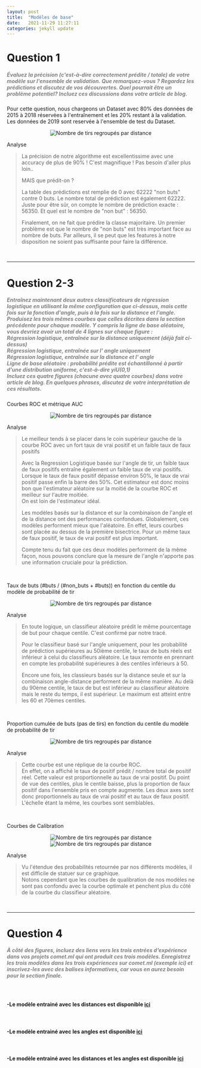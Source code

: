 ```yaml
---
layout: post
title:  "Modèles de base"
date:   2021-11-29 11:27:11
categories: jekyll update
---
```


# Question 1

##### <span style="color:grey">Évaluez la précision (c'est-à-dire correctement prédite / totale) de votre modèle sur l'ensemble de validation. Que remarquez-vous ? Regardez les prédictions et discutez de vos découvertes. Quel pourrait être un problème potentiel? Incluez ces discussions dans votre article de blog.</span>

Pour cette question, nous chargeons un Dataset avec 80% des données de 2015 à 2018 réservées à l'entraînement et les 20% restant à la validation.
Les données de 2019 sont reservée à l'ensemble de test du Dataset.

<p align="center">
  <img src="/assets/milestone_2/Q3/accuracy.png" alt="Nombre de tirs regroupés par distance"/>
</p>


Analyse

> La précision de notre algorithme est excellentissime avec une accuracy de plus de 90% ! C'est magnifique ! Pas besoin d'aller plus loin..
> 
> MAIS que prédit-on ?
>
> La table des prédictions est remplie de 0 avec 62222 "non buts" contre 0 buts.
> Le nombre total de prédiction est également 62222.
> Juste pour être sûr, on compte le nombre de prédiction exacte : 56350.
> Et quel est le nombre de "non but" : 56350.
> 
> Finalement, on ne fait que prédire la classe majoritaire. Un premier problème est que le nombre de "non buts" est très important face au nombre de buts.
> Par ailleurs, il se peut que les features à notre disposition ne soient pas suffisante pour faire la différence.
 


<br>

---

# Question 2-3

##### <span style="color:grey">Entraînez maintenant deux autres classificateurs de régression logistique en utilisant la même configuration que ci-dessus, mais cette fois sur la fonction d'angle, puis à la fois sur la distance et l'angle. Produisez les trois mêmes courbes que celles décrites dans la section précédente pour chaque modèle. Y compris la ligne de base aléatoire, vous devriez avoir un total de 4 lignes sur chaque figure :<br>Régression logistique, entraînée sur la distance uniquement (déjà fait ci-dessus)<br>Régression logistique, entraînée sur l' angle uniquement<br>Régression logistique, entraînée sur la distance et l' angle<br>Ligne de base aléatoire : probabilité prédite est échantillonné à partir d'une distribution uniforme, c'est-à-dire yiU(0,1)<br>Incluez ces quatre figures (chacune avec quatre courbes) dans votre article de blog. En quelques phrases, discutez de votre interprétation de ces résultats.</span>

Courbes ROC et métrique AUC

<p align="center">
  <img src="/assets/milestone_2/Q3/courbe_ROC_Q3.png" alt="Nombre de tirs regroupés par distance"/>
</p>


Analyse

> Le meilleur tends à se placer dans le coin supérieur gauche de la courbe ROC avec un fort taux de vrai positif et un faible taux de faux positifs 
> 
> Avec la Regression Logistique basée sur l'angle de tir, un faible taux de faux positifs entraîne également un faible taux de vrai positifs.
> Lorsque le taux de faux positif dépasse environ 50%, le taux de vrai positif passe enfin la barre des 50%.
> Cet estimateur est donc moins bon que l'estimateur aléatoire sur la moitié de la courbe ROC et meilleur sur l'autre moitiée.\
> On est loin de l'estimateur idéal.
> 
> Les modèles basés sur la distance et sur la combinaison de l'angle et de la distance ont des performances confondues. Globalement, ces modèles performent mieux que l'aléatoire.
> En effet, leurs courbes sont placée au dessus de la première bisectrice. Pour un même taux de faux positif, le taux de vrai positif est plus important.
> 
> Compte tenu du fait que ces deux modèles performent de la même façon, nous pouvons conclure que la mesure de l'angle n'apporte pas une information cruciale pour la prédiction.

<br>

<!--
####  -Les courbes du taux de buts en fonction du centile du modèle de probabilité de tir
<p align="center">
  <img src="/assets/Baseline_modeles/Figure_2.png" alt="Goal_rate_percentile"/>
</p>


<br>
-->


Taux de buts (#buts / (#non_buts + #buts)) en fonction du centile du modèle de probabilité de tir

<p align="center">
  <img src="/assets/milestone_2/Q3/courbe_goal_rate_Q3.png" alt="Nombre de tirs regroupés par distance"/>
</p>


Analyse

> En toute logique, un classifieur aléatoire prédit le même pourcentage de but pour chaque centile. C'est confirmé par notre tracé.
> 
> Pour le classifieur basé sur l'angle uniquement, pour les probabilité de prédiction supérieures au 50ième centile, le taux de buts réels est inférieur à celui du classifieurs aléatoire. Le taux remonte en prennant en compte les probabilité supérieures à des centiles inférieurs à 50.
> 
> Encore une fois, les classieurs basés sur la distance seule et sur la combinaison angle-distance performent de la même manière. Au delà du 90ème centile, le taux de but est inférieur au classifieur aléatoire mais le reste du temps, il est supérieur. Le maximum est atteint entre les 60 et 70èmes centiles.
>

<br>

<!--
####  -Les courbes de la proportion cumulée de buts en fonction du centile du modèle de probabilité de tir.
<p align="center">
  <img src="/assets/Baseline_modeles/Figure_3.png" alt="Goal_cumulative_proportion_percentile"/>
</p>
-->


Proportion cumulée de buts (pas de tirs) en fonction du centile du modèle de probabilité de tir

<p align="center">
  <img src="/assets/milestone_2/Q3/courbe_perc_cumul_but_Q3.png" alt="Nombre de tirs regroupés par distance"/>
</p>


Analyse

> Cette courbe est une réplique de la courbe ROC.\
> En effet, on a affiché le taux de positif prédit / nombre total de positif réel. Cette valeur est proportionnelle au taux de vrai positif.
> Du point de vue des centiles, plus le centile baisse, plus la proportion de faux positif dans l'ensemble pris en compte augmente.
> Les deux axes sont donc proportionnels au taux de vrai positif et au taux de faux positif. L'échelle étant la même, les courbes sont semblables.
>

<br>


Courbes de Calibration

<!--
####  -Les diagrammes de fiabilité (courbe de calibration)
<p align="center">
  <img src="/assets/Baseline_modeles/Figure_4.png" alt="calibration_curve"/>
</p>
-->

<p align="center">
  <img src="/assets/milestone_2/Q3/courbe_calibration.png" alt="Nombre de tirs regroupés par distance"/>
  <img src="/assets/milestone_2/Q3/courbe_calibration_zoom.png" alt="Nombre de tirs regroupés par distance"/>
</p>


Analyse

> Vu l'étendue des probabilités retournée par nos différents modèles, il est difficile de statuer sur ce graphique.\
> Notons cependant que les courbes de qualibration de nos modèles ne sont pas confondu avec la courbe optimale et penchent plus du côté de la courbe du classifieur aléatoire.



<br>

---
# Question 4
##### <span style="color:grey">À côté des figures, incluez des liens vers les trois entrées d'expérience dans vos projets comet.ml qui ont produit ces trois modèles. Enregistrez les trois modèles dans les trois expériences sur comet.ml (exemple ici) et inscrivez-les avec des balises informatives, car vous en aurez besoin pour la section finale.</span>

<br>

#### -Le modèle entrainé avec les distances est disponible [ici](https://www.comet.ml/genkishi/milestone-2/0baf66b30afe41df8afe49c02e8da4e1?experiment-tab=chart&showOutliers=true&smoothing=0&transformY=smoothing&xAxis=wall)
<br>

#### -Le modèle entrainé avec les angles est disponible [ici](https://www.comet.ml/genkishi/milestone-2/ee33cb808231438dbccd8ff6348650a6?experiment-tab=chart&showOutliers=true&smoothing=0&transformY=smoothing&xAxis=wall)
<br>

#### -Le modèle entrainé avec les distances et les angles est disponible [ici](https://www.comet.ml/genkishi/milestone-2/750e55985bd24586a5df9de4af2bbaa6?experiment-tab=chart&showOutliers=true&smoothing=0&transformY=smoothing&xAxis=wall)